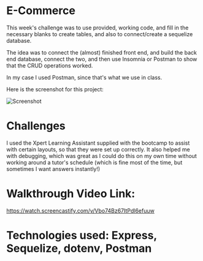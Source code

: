 # E-Commerce

This week's challenge was to use provided, working code, and fill in the necessary blanks to create tables, and also to connect/create a sequelize database.

The idea was to connect the (almost) finished front end, and build the back end database, connect the two, and then use Insomnia or Postman to show that the CRUD operations worked.

In my case I used Postman, since that's what we use in class.

Here is the screenshot for this project:

![Screenshot](https://github.com/Splash1972/E-Commerce/assets/161398773/af5a0937-fadd-4c34-bab7-8a57fa9b56df)

# Challenges
I used the Xpert Learning Assistant supplied with the bootcamp to assist with certain layouts, so that they were set up correctly.  It also helped me with debugging, which was great as I could do this on my own time without working around a tutor's schedule (which is fine most of the time, but sometimes I want answers instantly!)

# Walkthrough Video Link:

https://watch.screencastify.com/v/Vbo74Bz67ItPdl6efuuw

# Technologies used:  Express, Sequelize, dotenv, Postman

